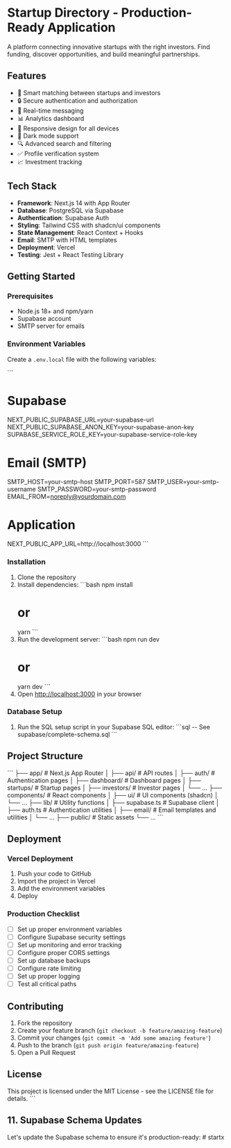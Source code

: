 # Startup Directory - Production-Ready Application

A platform connecting innovative startups with the right investors. Find funding, discover opportunities, and build meaningful partnerships.

## Features

- 🚀 Smart matching between startups and investors
- 🔒 Secure authentication and authorization
- 💬 Real-time messaging
- 📊 Analytics dashboard
- 📱 Responsive design for all devices
- 🌙 Dark mode support
- 🔍 Advanced search and filtering
- ✅ Profile verification system
- 📈 Investment tracking

## Tech Stack

- **Framework**: Next.js 14 with App Router
- **Database**: PostgreSQL via Supabase
- **Authentication**: Supabase Auth
- **Styling**: Tailwind CSS with shadcn/ui components
- **State Management**: React Context + Hooks
- **Email**: SMTP with HTML templates
- **Deployment**: Vercel
- **Testing**: Jest + React Testing Library

## Getting Started

### Prerequisites

- Node.js 18+ and npm/yarn
- Supabase account
- SMTP server for emails

### Environment Variables

Create a `.env.local` file with the following variables:

\`\`\`
# Supabase
NEXT_PUBLIC_SUPABASE_URL=your-supabase-url
NEXT_PUBLIC_SUPABASE_ANON_KEY=your-supabase-anon-key
SUPABASE_SERVICE_ROLE_KEY=your-supabase-service-role-key

# Email (SMTP)
SMTP_HOST=your-smtp-host
SMTP_PORT=587
SMTP_USER=your-smtp-username
SMTP_PASSWORD=your-smtp-password
EMAIL_FROM=noreply@yourdomain.com

# Application
NEXT_PUBLIC_APP_URL=http://localhost:3000
\`\`\`

### Installation

1. Clone the repository
2. Install dependencies:
   \`\`\`bash
   npm install
   # or
   yarn
   \`\`\`
3. Run the development server:
   \`\`\`bash
   npm run dev
   # or
   yarn dev
   \`\`\`
4. Open [http://localhost:3000](http://localhost:3000) in your browser

### Database Setup

1. Run the SQL setup script in your Supabase SQL editor:
   \`\`\`sql
   -- See supabase/complete-schema.sql
   \`\`\`

## Project Structure

\`\`\`
├── app/                  # Next.js App Router
│   ├── api/              # API routes
│   ├── auth/             # Authentication pages
│   ├── dashboard/        # Dashboard pages
│   ├── startups/         # Startup pages
│   ├── investors/        # Investor pages
│   └── ...
├── components/           # React components
│   ├── ui/               # UI components (shadcn)
│   └── ...
├── lib/                  # Utility functions
│   ├── supabase.ts       # Supabase client
│   ├── auth.ts           # Authentication utilities
│   ├── email/            # Email templates and utilities
│   └── ...
├── public/               # Static assets
└── ...
\`\`\`

## Deployment

### Vercel Deployment

1. Push your code to GitHub
2. Import the project in Vercel
3. Add the environment variables
4. Deploy

### Production Checklist

- [ ] Set up proper environment variables
- [ ] Configure Supabase security settings
- [ ] Set up monitoring and error tracking
- [ ] Configure proper CORS settings
- [ ] Set up database backups
- [ ] Configure rate limiting
- [ ] Set up proper logging
- [ ] Test all critical paths

## Contributing

1. Fork the repository
2. Create your feature branch (`git checkout -b feature/amazing-feature`)
3. Commit your changes (`git commit -m 'Add some amazing feature'`)
4. Push to the branch (`git push origin feature/amazing-feature`)
5. Open a Pull Request

## License

This project is licensed under the MIT License - see the LICENSE file for details.
\`\`\`

## 11. Supabase Schema Updates

Let's update the Supabase schema to ensure it's production-ready:
#   s t a r t x  
 